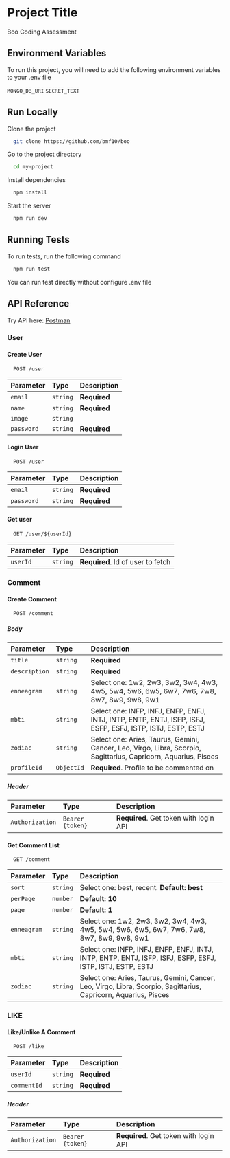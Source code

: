 # Project Title

Boo Coding Assessment

## Environment Variables

To run this project, you will need to add the following environment variables to your .env file

`MONGO_DB_URI`
`SECRET_TEXT`

## Run Locally

Clone the project

```bash
  git clone https://github.com/bmf10/boo
```

Go to the project directory

```bash
  cd my-project
```

Install dependencies

```bash
  npm install
```

Start the server

```bash
  npm run dev
```

## Running Tests

To run tests, run the following command

```bash
  npm run test
```

You can run test directly without configure .env file

## API Reference

Try API here: [Postman](https://www.postman.com/bmf10/workspace/boo/collection/9798426-c3c16fd2-b2e6-44a9-ab8c-61075b4685f1?action=share&creator=9798426)

### User

#### Create User

```http
  POST /user
```

| Parameter  | Type     | Description  |
| :--------- | :------- | :----------- |
| `email`    | `string` | **Required** |
| `name`     | `string` | **Required** |
| `image`    | `string` |              |
| `password` | `string` | **Required** |

#### Login User

```http
  POST /user
```

| Parameter  | Type     | Description  |
| :--------- | :------- | :----------- |
| `email`    | `string` | **Required** |
| `password` | `string` | **Required** |

#### Get user

```http
  GET /user/${userId}
```

| Parameter | Type     | Description                       |
| :-------- | :------- | :-------------------------------- |
| `userId`  | `string` | **Required**. Id of user to fetch |

### Comment

#### Create Comment

```http
  POST /comment
```

##### Body

| Parameter     | Type       | Description                                                                                                     |
| :------------ | :--------- | :-------------------------------------------------------------------------------------------------------------- |
| `title`       | `string`   | **Required**                                                                                                    |
| `description` | `string`   | **Required**                                                                                                    |
| `enneagram`   | `string`   | Select one: 1w2, 2w3, 3w2, 3w4, 4w3, 4w5, 5w4, 5w6, 6w5, 6w7, 7w6, 7w8, 8w7, 8w9, 9w8, 9w1                      |
| `mbti`        | `string`   | Select one: INFP, INFJ, ENFP, ENFJ, INTJ, INTP, ENTP, ENTJ, ISFP, ISFJ, ESFP, ESFJ, ISTP, ISTJ, ESTP, ESTJ      |
| `zodiac`      | `string`   | Select one: Aries, Taurus, Gemini, Cancer, Leo, Virgo, Libra, Scorpio, Sagittarius, Capricorn, Aquarius, Pisces |
| `profileId`   | `ObjectId` | **Required**. Profile to be commented on                                                                        |

##### Header

| Parameter       | Type             | Description                            |
| :-------------- | :--------------- | :------------------------------------- |
| `Authorization` | `Bearer {token}` | **Required**. Get token with login API |

#### Get Comment List

```http
  GET /comment
```

| Parameter   | Type     | Description                                                                                                     |
| :---------- | :------- | :-------------------------------------------------------------------------------------------------------------- |
| `sort`      | `string` | Select one: best, recent. **Default: best**                                                                     |
| `perPage`   | `number` | **Default: 10**                                                                                                 |
| `page`      | `number` | **Default: 1**                                                                                                  |
| `enneagram` | `string` | Select one: 1w2, 2w3, 3w2, 3w4, 4w3, 4w5, 5w4, 5w6, 6w5, 6w7, 7w6, 7w8, 8w7, 8w9, 9w8, 9w1                      |
| `mbti`      | `string` | Select one: INFP, INFJ, ENFP, ENFJ, INTJ, INTP, ENTP, ENTJ, ISFP, ISFJ, ESFP, ESFJ, ISTP, ISTJ, ESTP, ESTJ      |
| `zodiac`    | `string` | Select one: Aries, Taurus, Gemini, Cancer, Leo, Virgo, Libra, Scorpio, Sagittarius, Capricorn, Aquarius, Pisces |

### LIKE

#### Like/Unlike A Comment

```http
  POST /like
```

| Parameter   | Type     | Description  |
| :---------- | :------- | :----------- |
| `userId`    | `string` | **Required** |
| `commentId` | `string` | **Required** |

##### Header

| Parameter       | Type             | Description                            |
| :-------------- | :--------------- | :------------------------------------- |
| `Authorization` | `Bearer {token}` | **Required**. Get token with login API |
